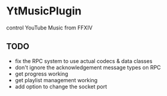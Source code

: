 # YtMusicPlugin

control YouTube Music from FFXIV

## TODO

- fix the RPC system to use actual codecs & data classes
- don't ignore the acknowledgement message types on RPC
- get progress working
- get playlist management working
- add option to change the socket port
